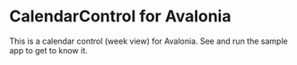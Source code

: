 # CalendarControl for Avalonia

This is a calendar control (week view) for Avalonia. See and run the sample app to get to know it.

